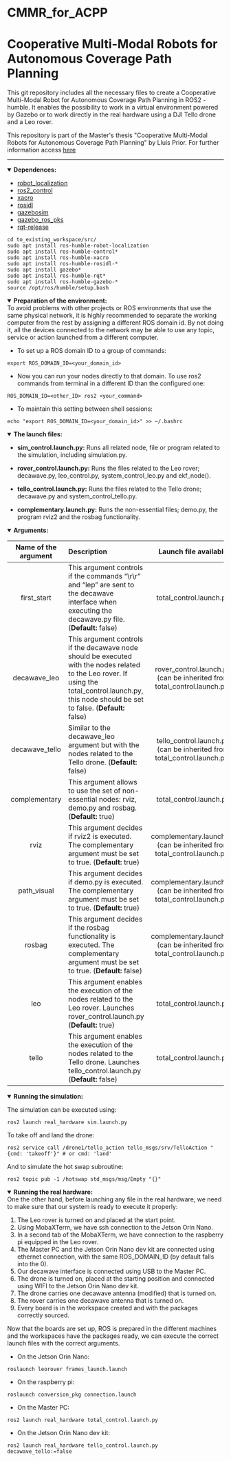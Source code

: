 # CMMR_for_ACPP
# Cooperative Multi-Modal Robots for Autonomous Coverage Path Planning

This git repository includes all the necessary files to create a Cooperative Multi-Modal Robot for Autonomous Coverage Path Planning in ROS2 - humble. It enables the possibility to work in a virtual environment powered by Gazebo or to work directly in the real hardware using a DJI Tello drone and a Leo rover.

This repository is part of the Master's thesis "Cooperative Multi-Modal Robots for Autonomous Coverage Path Planning" by Lluis Prior. For further information access [here](https://drive.google.com/file/d/1O6j72nzqwbA8HTsFL853CV2fNH2on2dY/view?usp=sharing)
______________________________________________________________________

<details open>
<summary><b>Dependences:</b></summary> 

-   [robot_localization](https://github.com/automaticaddison/robot_localization)
-	[ros2_control](https://github.com/ros-controls/ros2_control)
-   [xacro](https://github.com/ros/xacro)
-   [rosidl](https://github.com/ros2/rosidl)
-   [gazebosim](http://classic.gazebosim.org/)
-   [gazebo_ros_pks](https://github.com/ros-simulation/gazebo_ros_pkgs)
-   [rqt-release](https://github.com/ros2-gbp/rqt-release)

```
cd to_existing_workspace/src/
sudo apt install ros-humble-robot-localization
sudo apt install ros-humble-control*
sudo apt install ros-humble-xacro
sudo apt install ros-humble-rosidl-*
sudo apt install gazebo*
sudo apt install ros-humble-rqt*
sudo apt install ros-humble-gazebo-*
source /opt/ros/humble/setup.bash 
```
</details>

<details open>
<summary><b>Preparation of the environment:</b></summary> 
To avoid problems with other projects or ROS environments that use the same physical network, it is highly recommended to separate the working computer from the rest by assigning a different ROS domain id. By not doing it, all the devices connected to the network may be able to use any topic, service or action launched from a different computer.


-	To set up a ROS domain ID to a group of commands:
```
export ROS_DOMAIN_ID=<your_domain_id>
```
-	Now you can run your nodes directly to that domain. To use ros2 commands from terminal in a different ID than the configured one:
```
ROS_DOMAIN_ID=<other_ID> ros2 <your_command> 
```
-	To maintain this setting between shell sessions:
```
echo "export ROS_DOMAIN_ID=<your_domain_id>" >> ~/.bashrc
```
</details>

<details open>
<summary><b>The launch files:</b></summary> 

- **sim_control.launch.py:** Runs all related node, file or program related to the simulation, including simulation.py.

- **rover_control.launch.py:** Runs the files related to the Leo rover; decawave.py, leo_control.py, system_control_leo.py and ekf_node().

- **tello_control.launch.py:** Runs the files related to the Tello drone; decawave.py and system_control_tello.py.

- **complementary.launch.py:** Runs the non-essential files; demo.py, the program rviz2 and the rosbag functionality.

</details>

<details open>
<summary><b>Arguments:</b></summary> 

| Name of the argument | Description | Launch file available |
| :---: | :--- | :---: |
| first_start | This argument controls if the commands “\r\r” and “lep” are sent to the decawave interface when executing the decawave.py file. (**Default:** false) | total_control.launch.py |
| decawave_leo | This argument controls if the decawave node should be executed with the nodes related to the Leo rover. If using the total_control.launch.py, this node should be set to false. (**Default:** false) | rover_control.launch.py (can be inherited from total_control.launch.py) |
| decawave_tello | Similar to the decawave_leo argument but with the nodes related to the Tello drone. (**Default:** false) | tello_control.launch.py (can be inherited from total_control.launch.py) |
| complementary | This argument allows to use the set of non-essential nodes: rviz, demo.py and rosbag. (**Default:** true) | total_control.launch.py |
| rviz | This argument decides if rviz2 is executed. The complementary argument must be set to true. (**Default:** true) | complementary.launch.py (can be inherited from total_control.launch.py) |
| path_visual | This argument decides if demo.py is executed. The complementary argument must be set to true. (**Default:** true)| complementary.launch.py (can be inherited from total_control.launch.py) |
| rosbag | This argument decides if the rosbag functionality is executed. The complementary argument must be set to true. (**Default:** false) | complementary.launch.py (can be inherited from total_control.launch.py) |
| leo | This argument enables the execution of the nodes related to the Leo rover. Launches rover_control.launch.py (**Default:** true) | total_control.launch.py |
| tello | This argument enables the execution of the nodes related to the Tello drone. Launches tello_control.launch.py (**Default:** false) | total_control.launch.py |

</details>

<details open>
<summary><b>Running the simulation:</b></summary> 

The simulation can be executed using:
```
ros2 launch real_hardware sim.launch.py
```

To take off and land the drone:
```
ros2 service call /drone1/tello_action tello_msgs/srv/TelloAction "{cmd: 'takeoff'}" # or cmd: 'land'
```

And to simulate the hot swap subroutine:
```
ros2 topic pub -1 /hotswap std_msgs/msg/Empty "{}"
```

<details open>
<summary><b>Running the real hardware:</b></summary> 
One the other hand, before launching any file in the real hardware, we need to make sure that our system is ready to execute it properly:

1. The Leo rover is turned on and placed at the start point.
2. Using MobaXTerm, we have ssh connection to the Jetson Orin Nano.
3. In a second tab of the MobaXTerm, we have connection to the raspberry pi equipped in the Leo rover.
4. The Master PC and the Jetson Orin Nano dev kit are connected using ethernet connection, with the same ROS_DOMAIN_ID (by default falls into the 0).
5. Our decawave interface is connected using USB to the Master PC.
6. The drone is turned on, placed at the starting position and connected using WIFI to the Jetson Orin Nano dev kit.
7. The drone carries one decawave antenna (modified) that is turned on.
8. The rover carries one decawave antenna that is turned on.
9. Every board is in the workspace created and with the packages correctly sourced.

Now that the boards are set up, ROS is prepared in the different machines and the workspaces have the packages ready, we can execute the correct launch files with the correct arguments.

- On the Jetson Orin Nano:
```
roslaunch leorover frames_launch.launch
```
- On the raspberry pi:
```
roslaunch conversion_pkg connection.launch
```
- On the Master PC:
```
ros2 launch real_hardware total_control.launch.py
```
- On the Jetson Orin Nano dev kit:
```
ros2 launch real_hardware tello_control.launch.py decawave_tello:=false
```
</details>
